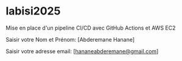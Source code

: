 # labisi2025
Mise en place d'un pipeline CI/CD avec GitHub Actions et AWS EC2

Saisir votre Nom et Prénom: [Abderemane Hanane]

Saisir votre adresse email: [hananeabderemane@gmail.com]
